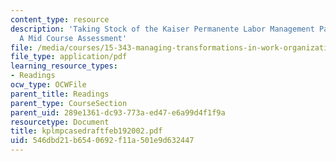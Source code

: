 ```yaml
---
content_type: resource
description: 'Taking Stock of the Kaiser Permanente Labor Management Partnership:
  A Mid Course Assessment'
file: /media/courses/15-343-managing-transformations-in-work-organizations-and-society-spring-2002/546dbd21b6540692f11a501e9d632447_kplmpcasedraftfeb192002.pdf
file_type: application/pdf
learning_resource_types:
- Readings
ocw_type: OCWFile
parent_title: Readings
parent_type: CourseSection
parent_uid: 289e1361-dc93-773a-ed47-e6a99d4f1f9a
resourcetype: Document
title: kplmpcasedraftfeb192002.pdf
uid: 546dbd21-b654-0692-f11a-501e9d632447
---
```

